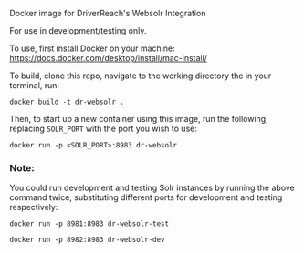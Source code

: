 
Docker image for DriverReach's Websolr Integration

For use in development/testing only.

To use, first install Docker on your machine: https://docs.docker.com/desktop/install/mac-install/

To build, clone this repo, navigate to the working directory the in your terminal, run:

```
docker build -t dr-websolr .
```

Then, to start up a new container using this image, run the following, replacing `SOLR_PORT` with the port you wish to use:

```
docker run -p <SOLR_PORT>:8983 dr-websolr
```

### Note:
You could run development and testing Solr instances by running the above command twice, substituting different ports for development and testing respectively:
```
docker run -p 8981:8983 dr-websolr-test

docker run -p 8982:8983 dr-websolr-dev
```

